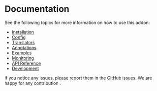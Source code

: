 # Documentation

See the following topics for more information on how to use this addon:

- [Installation](installation.md)
- [Config](config.md)
- [Translators](translators.md)
- [Annotations](annotations.md)
- [Examples](examples.md)
- [Monitoring](monitoring.md)
- [API Reference](reference.md)
- [Development](development.md)

If you notice any issues, please report them in the [GitHub issues](https://github.com/peak-scale/capsule-argo-addon/issues/new). We are happy for any contribution .

